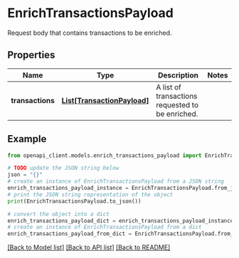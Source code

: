 # EnrichTransactionsPayload

Request body that contains transactions to be enriched.

## Properties

Name | Type | Description | Notes
------------ | ------------- | ------------- | -------------
**transactions** | [**List[TransactionPayload]**](TransactionPayload.md) | A list of transactions requested to be enriched. | 

## Example

```python
from openapi_client.models.enrich_transactions_payload import EnrichTransactionsPayload

# TODO update the JSON string below
json = "{}"
# create an instance of EnrichTransactionsPayload from a JSON string
enrich_transactions_payload_instance = EnrichTransactionsPayload.from_json(json)
# print the JSON string representation of the object
print(EnrichTransactionsPayload.to_json())

# convert the object into a dict
enrich_transactions_payload_dict = enrich_transactions_payload_instance.to_dict()
# create an instance of EnrichTransactionsPayload from a dict
enrich_transactions_payload_from_dict = EnrichTransactionsPayload.from_dict(enrich_transactions_payload_dict)
```
[[Back to Model list]](../README.md#documentation-for-models) [[Back to API list]](../README.md#documentation-for-api-endpoints) [[Back to README]](../README.md)


